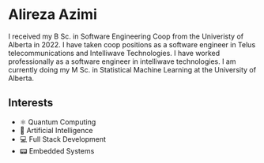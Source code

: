 # Alireza Azimi

I received my B Sc. in Software Engineering Coop from the Univeristy of Alberta in 2022. 
I have taken coop positions as a software engineer in Telus telecommunications and Intelliwave Technologies.
I have worked professionally as a software engineer in intelliwave technologies.
I am currently doing my M Sc. in Statistical Machine Learning at the University of Alberta. 

## Interests
- ⚛ Quantum Computing
- 🤖 Artificial Intelligence
- 💻 Full Stack Development
- 📟 Embedded Systems
